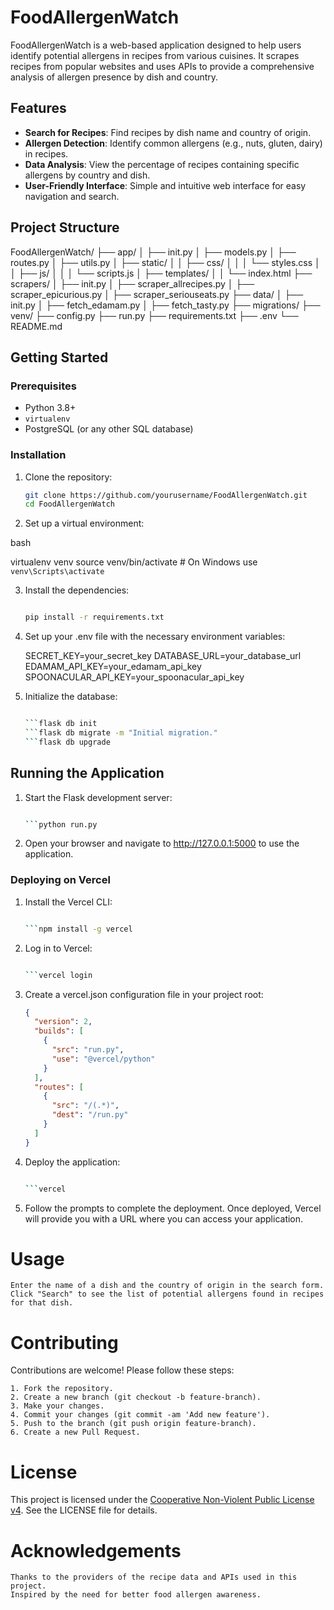 # FoodAllergenWatch

FoodAllergenWatch is a web-based application designed to help users identify potential allergens in recipes from various cuisines. It scrapes recipes from popular websites and uses APIs to provide a comprehensive analysis of allergen presence by dish and country.

## Features

- **Search for Recipes**: Find recipes by dish name and country of origin.
- **Allergen Detection**: Identify common allergens (e.g., nuts, gluten, dairy) in recipes.
- **Data Analysis**: View the percentage of recipes containing specific allergens by country and dish.
- **User-Friendly Interface**: Simple and intuitive web interface for easy navigation and search.

## Project Structure

FoodAllergenWatch/
├── app/
│ ├── init.py
│ ├── models.py
│ ├── routes.py
│ ├── utils.py
│ ├── static/
│ │ ├── css/
│ │ │ └── styles.css
│ │ ├── js/
│ │ │ └── scripts.js
│ ├── templates/
│ │ └── index.html
├── scrapers/
│ ├── init.py
│ ├── scraper_allrecipes.py
│ ├── scraper_epicurious.py
│ ├── scraper_seriouseats.py
├── data/
│ ├── init.py
│ ├── fetch_edamam.py
│ ├── fetch_tasty.py
├── migrations/
├── venv/
├── config.py
├── run.py
├── requirements.txt
├── .env
└── README.md


## Getting Started

### Prerequisites

- Python 3.8+
- `virtualenv`
- PostgreSQL (or any other SQL database)

### Installation

1. Clone the repository:

   ```bash
   git clone https://github.com/yourusername/FoodAllergenWatch.git
   cd FoodAllergenWatch

2. Set up a virtual environment:

bash

virtualenv venv
source venv/bin/activate  # On Windows use `venv\Scripts\activate`

3. Install the dependencies:

   ```bash

   pip install -r requirements.txt

4. Set up your .env file with the necessary environment variables:

   SECRET_KEY=your_secret_key
   DATABASE_URL=your_database_url
   EDAMAM_API_KEY=your_edamam_api_key
   SPOONACULAR_API_KEY=your_spoonacular_api_key

5. Initialize the database:

    ```bash

    ```flask db init
    ```flask db migrate -m "Initial migration."
    ```flask db upgrade

## Running the Application

1. Start the Flask development server:

    ```bash

    ```python run.py

2. Open your browser and navigate to http://127.0.0.1:5000 to use the application.

### Deploying on Vercel

1. Install the Vercel CLI:

    ```bash

    ```npm install -g vercel

2. Log in to Vercel:

    ```bash

    ```vercel login

3. Create a vercel.json configuration file in your project root:

   ```json
   {
     "version": 2,
     "builds": [
       {
         "src": "run.py",
         "use": "@vercel/python"
       }
     ],
     "routes": [
       {
         "src": "/(.*)",
         "dest": "/run.py"
       }
     ]
   }

4. Deploy the application:

   ```bash

   ```vercel

5. Follow the prompts to complete the deployment. Once deployed, Vercel will provide you with a URL where you can access your application.

# Usage

    Enter the name of a dish and the country of origin in the search form.
    Click "Search" to see the list of potential allergens found in recipes for that dish.

# Contributing

Contributions are welcome! Please follow these steps:

    1. Fork the repository.
    2. Create a new branch (git checkout -b feature-branch).
    3. Make your changes.
    4. Commit your changes (git commit -am 'Add new feature').
    5. Push to the branch (git push origin feature-branch).
    6. Create a new Pull Request.

# License

This project is licensed under the [Cooperative Non-Violent Public License v4](https://scancode-licensedb.aboutcode.org/cooperative-non-violent-4.0.html). See the LICENSE file for details.

# Acknowledgements

    Thanks to the providers of the recipe data and APIs used in this project.
    Inspired by the need for better food allergen awareness.

